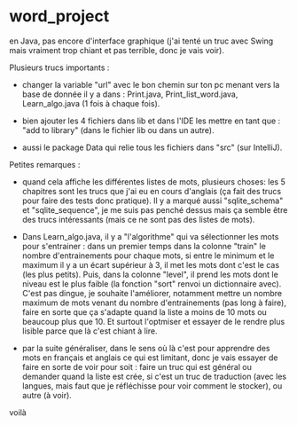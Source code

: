 # word_project
en Java, pas encore d'interface graphique (j'ai tenté un truc avec Swing mais vraiment trop chiant et pas terrible, donc je vais voir).

Plusieurs trucs importants : 
- changer la variable "url" avec le bon chemin sur ton pc menant vers la base de donnée 
il y a dans : Print.java, Print_list_word.java, Learn_algo.java (1 fois à chaque fois).

- bien ajouter les 4 fichiers dans lib et dans l'IDE les mettre en tant que : "add to library" (dans le fichier lib ou dans un autre).
- aussi le package Data qui relie tous les fichiers dans "src" (sur IntelliJ).


Petites remarques : 
- quand cela affiche les différentes listes de mots, plusieurs choses: les 5 chapitres sont les trucs que j'ai eu en cours d'anglais (ça fait des trucs pour faire des tests donc pratique).
Il y a marqué aussi "sqlite_schema" et "sqlite_sequence", je me suis pas penché dessus mais ça semble être des trucs intéressants (mais ce ne sont pas des listes de mots).

- Dans Learn_algo.java, il y a "l'algorithme" qui va sélectionner les mots pour s'entrainer :
dans un premier temps dans la colonne "train" le nombre d'entrainements pour chaque mots, si entre le minimum et le maximum il y a un écart supérieur à 3, il met les mots dont c'est le cas (les plus petits).
Puis, dans la colonne "level", il prend les mots dont le niveau est le plus faible (la fonction "sort" renvoi un dictionnaire avec).
C'est pas dingue, je souhaite l'améliorer, notamment mettre un nombre maximum de mots venant du nombre d'entrainements (pas long à faire), faire en sorte que ça s'adapte quand la liste a moins de 10 mots
ou beaucoup plus que 10.
Et surtout l'optmiser et essayer de le rendre plus lisible parce que là c'est chiant à lire.

- par la suite généraliser, dans le sens où là c'est pour apprendre des mots en français et anglais ce qui est limitant, donc je vais essayer de faire en sorte de voir pour soit :
faire un truc qui est général ou demander quand la liste est crée, si c'est un truc de traduction (avec les langues, mais faut que je réfléchisse pour voir comment le stocker), ou autre (à voir).

voilà
